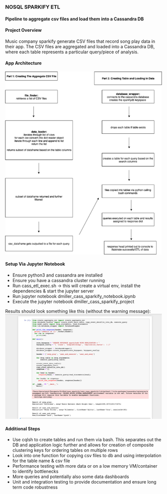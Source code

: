 ### NOSQL SPARKIFY ETL
#### Pipeline to aggregate csv files and load them into a Cassandra DB

#### Project Overview

Music company sparkify generate CSV files that record song play data in their app. The CSV files are aggregated and loaded into a Cassandra DB, where each table represents a particular query/piece of analysis.

#### App Architecture
![App Architecture Diagram](diagrams/cass_app.jpg)

#### Setup Via Jupyter Notebook

* Ensure python3 and cassandra are installed
* Ensure you have a cassandra cluster running
* Run cass_etl_exec.sh -> this will create a virtual env, install the dependencies & start the jupyter server
* Run jupyter notebook dmiller_cass_sparkify_notebook.ipynb
* Execute the jupyter notebook dmiller_cass_sparkify_project

Results should look something like this (without the warning message):
![Results](diagrams/results.jpg)

#### Additional Steps
* Use cqlsh to create tables and run them via bash. This separates out the DB and application logic further and allows for creation of composite clustering keys for ordering tables on multiple rows
* Look into one function for copying csv files to db and using interpolation for the table name & csv file
* Performance testing with more data or on a low memory VM/container to identify bottlenecks
* More queries and potentially also some data dashboards
* Unit and integration testing to provide documentation and ensure long term code robustness